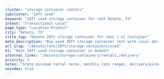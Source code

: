 ```yaml
---
cluster: "storage container rentals"
subcluster: "20ft used"
keyword: "20ft used storage container for rent DeSoto, TX"
intent: "Transactional-Local"
page_type: "Location-Product"
city: "DeSoto, TX"
title_tag: "DeSoto 20ft storage container for rent | LC Container"
meta_description: "Buy used 20ft storage container rent with local delivery in DeSoto, TX. LC Container — local Since 2003. Request a fast quote today."
url_slug: "/desoto/rent/20ft/storage-containers/used"
h1: "Rent 20ft used storage container in DeSoto"
internal_links: "/desoto/storage-containers/rentals,/delivery"
priority: 2
notes: "State minimum rental terms, monthly rate ranges, delivery/pickup fees, service area."
noindex: true
---
```


<!-- TODO: Add unique city/inventory copy, images, and internal links here. -->
